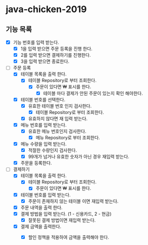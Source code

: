 # java-chicken-2019

## 기능 목록

- [x] 기능 번호를 입력 받는다.
    - [x] 1을 입력 받으면 주문 등록을 진행 한다. 
    - [x] 2를 입력 받으면 결제하기를 진행한다.
    - [x] 3을 입력 받으면 종료한다.

- [ ] 주문 등록
    - [x] 테이블 목록을 출력 한다.
        - [x] 테이블 Repository로 부터 조회한다.
            - [x] 주문이 있다면 ₩ 표시를 한다.
                - [x] 테이블 마다 결제가 안된 주문이 있는지 확인 해야한다.
    - [x] 테이블 번호를 선택한다.
        - [x] 유효한 테이블 번호 인지 검사한다.
            - [x] 테이블 Repository로 부터 조회한다.
        - [x] 유효하지 않다면 재 입력 받는다.
    - [x] 메뉴 번호를 입력 받는다.
        - [x] 유효한 메뉴 번호인지 검사한다.
            - [x] 메뉴 Repository로 부터 조회한다.
    - [x] 메뉴 수량을 입력 받는다.
        - [x] 적절한 수량인지 검사한다.
        - [x] 99개가 넘거나 유효한 숫자가 아닌 경우 재입력 받는다.
    - [x] 주문을 등록한다.
    
- [ ] 결제하기
    - [x] 테이블 목록을 출력 한다.
        - [x] 테이블 Repository로 부터 조회한다.
            - [x] 주문이 있다면 ₩ 표시를 한다.
    - [x] 테이블 번호를 입력 받는다.
        - [x] 주문이 존재하지 않는 테이블 이면 재입력 받는다.
    - [x] 주문 내역을 출력 한다.
    - [x] 결제 방법을 입력 받는다. (1 - 신용카드, 2 - 현금)
        - [x] 잘못된 결제 방법이면 재입력 받는다.
    - [x] 결제 금액을 출력한다.
        - [x] 할인 정책을 적용하여 금액을 출력해야 한다.
      